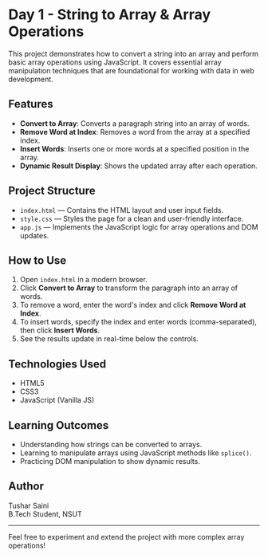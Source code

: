 # Day 1 - String to Array & Array Operations

This project demonstrates how to convert a string into an array and perform basic array operations using JavaScript. It covers essential array manipulation techniques that are foundational for working with data in web development.

## Features

- **Convert to Array**: Converts a paragraph string into an array of words.
- **Remove Word at Index**: Removes a word from the array at a specified index.
- **Insert Words**: Inserts one or more words at a specified position in the array.
- **Dynamic Result Display**: Shows the updated array after each operation.

## Project Structure

- `index.html` — Contains the HTML layout and user input fields.
- `style.css` — Styles the page for a clean and user-friendly interface.
- `app.js` — Implements the JavaScript logic for array operations and DOM updates.

## How to Use

1. Open `index.html` in a modern browser.
2. Click **Convert to Array** to transform the paragraph into an array of words.
3. To remove a word, enter the word's index and click **Remove Word at Index**.
4. To insert words, specify the index and enter words (comma-separated), then click **Insert Words**.
5. See the results update in real-time below the controls.

## Technologies Used

- HTML5
- CSS3
- JavaScript (Vanilla JS)

## Learning Outcomes

- Understanding how strings can be converted to arrays.
- Learning to manipulate arrays using JavaScript methods like `splice()`.
- Practicing DOM manipulation to show dynamic results.

## Author

Tushar Saini  
B.Tech Student, NSUT  


---

Feel free to experiment and extend the project with more complex array operations!

